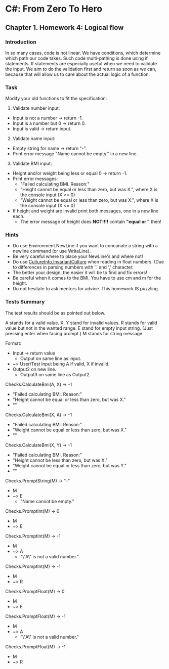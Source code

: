 # C#: From Zero To Hero
## Chapter 1. Homework 4: Logical flow
### Introduction
In so many cases, code is not linear. We have conditions, which determine which path our code takes.
Such code multi-pathing is done using if statements.
If statements are especially useful when we need to validate the input.
We aim to do the validation first and return as soon as we can, because that will allow us to care about the actual logic of a function.

### Task
Modify your old functions to fit the specification:
1) Validate number input:
+ Input is not a number -> return -1.
+ Input is a number but 0 -> return 0.
+ Input is valid -> return input.
2) Validate name input:
+ Empty string for name -> return "-".
+ Print error message "Name cannot be empty." in a new line.
3) Validate BMI input:
+ Height and/or weight being less or equal 0 -> return -1.
+ Print error messages:
  - "Failed calculating BMI. Reason:"
  - "Height cannot be equal or less than zero, but was X.", where X is the console input (X <= 0)
  - "Weight cannot be equal or less than zero, but was X.", where X is the console input (X <= 0)
+ If height and weight are invalid print both messages, one in a new line each.
  - The error message of height does **NOT!!!!** contain **"equal or "** then!

### Hints
* Do use Environment.NewLine if you want to concanate a string with a newline command (or use WriteLine).
* Be very careful where to place your NewLine's and where not!
* Do use [CultureInfo.InvariantCulture](https://docs.microsoft.com/de-de/dotnet/api/system.globalization.cultureinfo.invariantculture?view=netcore-3.1) when reading in float numbers. (Due to differences in parsing numbers with '.' and ',' character.
* The better your design, the easier it will be to find and fix errors!
* Be careful when it comes to the BMI. You have to use cm and m for the height.
* Do not hesitate to ask mentors for advice. This homework IS puzzling.

### Tests Summary
The test results should be as pointed out below.

A stands for a valid value.
X, Y stand for invalid values.
R stands for valid value but not in the wanted range.
E stand for empty input string. (Just pressing enter when facing prompt.)
M stands for string message.

Format:
* Input -> return value
  * Output on same line as input.
* ~> User/Test input being A if valid, X if invalid.
* Output2 on new line.
  * Output3 on same line as Output2.

Checks.CalculateBmi(A, X) -> -1
* "Failed calculating BMI. Reason:"
* "Height cannot be equal or less than zero, but was X."
* ""

Checks.CalculateBmi(X, A) -> -1
* "Failed calculating BMI. Reason:"
* "Weight cannot be equal or less than zero, but was X."
* ""

Checks.CalculateBmi(X, Y) -> -1
* "Failed calculating BMI. Reason:"
* "Height cannot be less than zero, but was X."
* "Weight cannot be equal or less than zero, but was Y."
* ""

Checks.PromptString(M) -> "-"
* M
* ~> E
  * "Name cannot be empty."

Checks.PromptInt(M) -> 0
* M
* ~> E

Checks.PromptInt(M) -> -1
* M
* ~> A
  * "\\"A\\" is not a valid number."

Checks.PromptInt(M) -> -1
* M
* ~> R

Checks.PromptFloat(M) -> 0
* M
* ~> E

Checks.PromptFloat(M) -> -1
* M
* ~> A
  * "\\"A\\" is not a valid number."

Checks.PromptFloat(M) -> -1
* M
* ~> R

